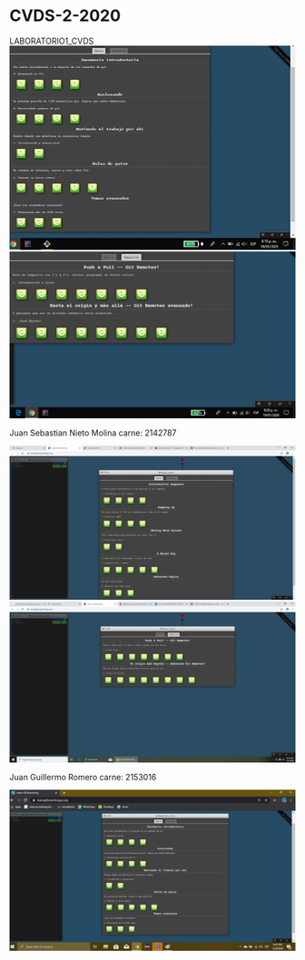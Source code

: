 # CVDS-2-2020
LABORATORIO1_CVDS
![](Imagenes/mainSebastianNieto.PNG)
![](Imagenes/remoteSebastianNieto.PNG)

Juan Sebastian Nieto Molina carne: 2142787

![](Imagenes/JuanRomero_Main.png)
![](Imagenes/JuanRomero_Remote.png)

Juan Guillermo Romero carne: 2153016

![](https://github.com/JuanRomero11/CVDS-2-2020/blob/master/Imagenes/pag1.jpg)
